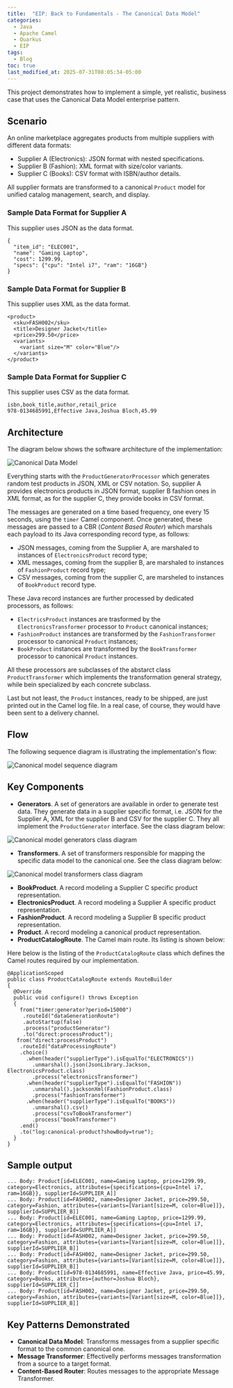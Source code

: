 ```yaml
---
title:  "EIP: Back to Fundamentals - The Canonical Data Model"
categories:
  - Java
  - Apache Camel
  - Quarkus
  - EIP
tags:
  - Blog
toc: true
last_modified_at: 2025-07-31T08:05:34-05:00
---
```


This project demonstrates how to implement a simple, yet realistic, business case
that uses the Canonical Data Model enterprise pattern.

## Scenario

An online marketplace aggregates products from multiple suppliers with different
data formats:

  - Supplier A (Electronics): JSON format with nested specifications.
  - Supplier B (Fashion): XML format with size/color variants.
  - Supplier C (Books): CSV format with ISBN/author details.

All supplier formats are transformed to a canonical `Product` model for unified
catalog management, search, and display.

### Sample Data Format for Supplier A

This supplier uses JSON as the data format.

    {
      "item_id": "ELEC001",
      "name": "Gaming Laptop",
      "cost": 1299.99,
      "specs": {"cpu": "Intel i7", "ram": "16GB"}
    }

### Sample Data Format for Supplier B

This supplier uses XML as the data format.

    <product>
      <sku>FASH002</sku>
      <title>Designer Jacket</title>
      <price>299.50</price>
      <variants>
        <variant size="M" color="Blue"/>
      </variants>
    </product>

### Sample Data Format for Supplier C

This supplier uses CSV as the data format.

    isbn,book_title,author,retail_price
    978-0134685991,Effective Java,Joshua Bloch,45.99

## Architecture

The diagram below shows the software architecture of the implementation:

![Canonical Data Model](/assets/images/canonical-data-model.png)

Everything starts with the `ProductGeneratorProcessor` which generates random
test products in JSON, XML or CSV notation. So, supplier A provides
electronics products in JSON format, supplier B fashion ones in XML format, as for
the supplier C, they provide books in CSV format.

The messages are generated on a time based frequency, one every 15 seconds, using
the `timer` Camel component. Once generated, these messages are passed to a CBR
(*Content Based Router*) which marshals each payload to its
Java corresponding record type, as follows:

  - JSON messages, coming from the Supplier A, are marshaled to instances of `ElectronicsProduct` record type;
  - XML messages, coming from the supplier B, are marshaled to instances of `FashionProduct` record type;
  - CSV messages, coming from the supplier C, are marsheled to instances of `BookProduct` record type.

These Java record instances are further processed by dedicated processors, as
follows:

  - `ElectricsProduct` instances are trasformed by the `ElectronicsTransformer` processor to `Product` canonical instances;
  - `FashionProduct` instances are transformed by the `FashionTransformer` processor to canonical `Product` instances;
  - `BookProduct` instances are transformed by the `BookTransformer` processor to canonical `Product` instances.

All these processors are subclasses of the abstarct class `ProductTransformer`
which implements the transformation general strategy, while bein specialized
by each concrete subclass.

Last but not least, the `Product` instances, ready to be shipped, are just
printed out in the Camel log file. In a real case, of course, they would have
been sent to a delivery channel.

## Flow

The following sequence diagram is illustrating the implementation's flow:

![Canonical model sequence diagram](/assets/images/canonical-sd.png)

## Key Components

  - **Generators**. A set of generators are available in order to generate test data. They generate data in a supplier specific format, i.e. JSON for the Supplier A, XML for the supplier B and CSV for the supplier C. They all implement the `ProductGenerator` interface. See the class diagram below:

![Canonical model generators class diagram](/assets/images/canonical-generator-cd.png)

  - **Transformers**. A set of transformers responsible for mapping the specific data model to the canonical one. See the class diagram below:

![Canonical model transformers class diagram](/assets/images/canonical-transformer-cd.png)

  - **BookProduct**. A record modeling a Supplier C specific product representation.
  - **ElectronicsProduct**. A record modeling a Supplier A specific product representation.
  - **FashionProduct**. A record modeling a Supplier B specific product representation.
  - **Product**. A record modeling a canonical product representation.
  - **ProductCatalogRoute**. The Camel main route. Its listing is shown below:

Here below is the listing of the `ProductCatalogRoute` class which defines the
Camel routes required by our implementation.

    @ApplicationScoped
    public class ProductCatalogRoute extends RouteBuilder
    {
      @Override
      public void configure() throws Exception
      {
        from("timer:generator?period=15000")
         .routeId("dataGenerationRoute")
         .autoStartup(false)
         .process("productGenerator")
         .to("direct:processProduct");
       from("direct:processProduct")
        .routeId("dataProcessingRoute")
        .choice()
          .when(header("supplierType").isEqualTo("ELECTRONICS"))
            .unmarshal().json(JsonLibrary.Jackson, ElectronicsProduct.class)
            .process("electronicsTransformer")
          .when(header("supplierType").isEqualTo("FASHION"))
            .unmarshal().jacksonXml(FashionProduct.class)
            .process("fashionTransformer")
          .when(header("supplierType").isEqualTo("BOOKS"))
            .unmarshal().csv()
            .process("csvToBookTransformer")
            .process("bookTransformer")
        .end()
        .to("log:canonical-product?showBody=true");
      }
    }

## Sample output

    ... Body: Product[id=ELEC001, name=Gaming Laptop, price=1299.99, category=Electronics, attributes={specifications={cpu=Intel i7, ram=16GB}}, supplierId=SUPPLIER_A]]
    ... Body: Product[id=FASH002, name=Designer Jacket, price=299.50, category=Fashion, attributes={variants=[Variant[size=M, color=Blue]]}, supplierId=SUPPLIER_B]]
    ... Body: Product[id=ELEC001, name=Gaming Laptop, price=1299.99, category=Electronics, attributes={specifications={cpu=Intel i7, ram=16GB}}, supplierId=SUPPLIER_A]]
    ... Body: Product[id=FASH002, name=Designer Jacket, price=299.50, category=Fashion, attributes={variants=[Variant[size=M, color=Blue]]}, supplierId=SUPPLIER_B]]
    ... Body: Product[id=FASH002, name=Designer Jacket, price=299.50, category=Fashion, attributes={variants=[Variant[size=M, color=Blue]]}, supplierId=SUPPLIER_B]]
    ... Body: Product[id=978-0134685991, name=Effective Java, price=45.99, category=Books, attributes={author=Joshua Bloch}, supplierId=SUPPLIER_C]]
    ... Body: Product[id=FASH002, name=Designer Jacket, price=299.50, category=Fashion, attributes={variants=[Variant[size=M, color=Blue]]}, supplierId=SUPPLIER_B]]


## Key Patterns Demonstrated

- **Canonical Data Model**: Transforms messages from a supplier specific format to the common canonical one.
- **Message Transformer**: Effectivelly performs messages transformation from a source to a target format.
- **Content-Based Router**: Routes messages to the appropriate Message Transformer.
